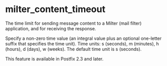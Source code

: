 # milter_content_timeout 

 The time limit for sending message content to a Milter (mail
filter) application, and for receiving the response.  

 Specify a non-zero time value (an integral value plus an optional
one-letter suffix that specifies the time unit).  Time units: s
(seconds), m (minutes), h (hours), d (days), w (weeks).
The default time unit is s (seconds).  

 This feature is available in Postfix 2.3 and later. 


